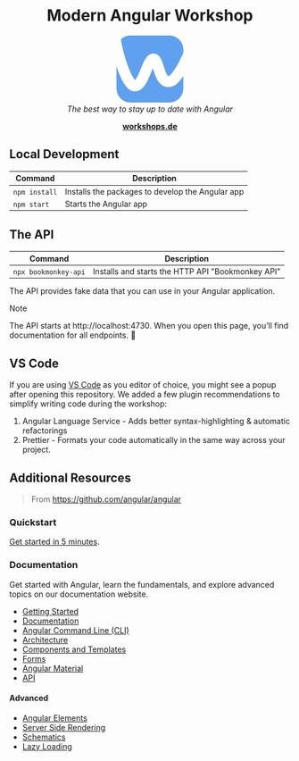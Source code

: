 <h1 align="center">Modern Angular Workshop</h1>

<p align="center">
  <img alt="workshops-de-logo-blue" src="docs/logo-workshops-de.png" width="120">
  <br>
  <em>The best way to stay up to date with Angular</em>
  <br>
</p>

<p align="center">
  <a href="https://workshops.de/seminare-schulungen-kurse/upgrade-to-modern-angular" target="_blank"><strong>workshops.de</strong></a>
  <br>
</p>

## Local Development

| Command       | Description                                      |
| ------------- | ------------------------------------------------ |
| `npm install` | Installs the packages to develop the Angular app |
| `npm start`   | Starts the Angular app                           |

## The API

| Command              | Description                                       |
| -------------------- | ------------------------------------------------- |
| `npx bookmonkey-api` | Installs and starts the HTTP API "Bookmonkey API" |

The API provides fake data that you can use in your Angular application.

> [!NOTE]
> The API starts at http://localhost:4730.
> When you open this page, you’ll find documentation for all endpoints. 🚀

## VS Code

If you are using [VS Code](https://code.visualstudio.com/) as you editor of choice, you might see a popup after opening this repository.
We added a few plugin recommendations to simplify writing code during the workshop:

1. Angular Language Service - Adds better syntax-highlighting & automatic refactorings
1. Prettier - Formats your code automatically in the same way across your project.

## Additional Resources

> From https://github.com/angular/angular

### Quickstart

[Get started in 5 minutes][quickstart].

### Documentation

Get started with Angular, learn the fundamentals, and explore advanced topics on our documentation website.

- [Getting Started][quickstart]
- [Documentation][documentation]
- [Angular Command Line (CLI)][cli]
- [Architecture][architecture]
- [Components and Templates][componentstemplates]
- [Forms][forms]
- [Angular Material][angularmaterial]
- [API][api]

#### Advanced

- [Angular Elements][angularelements]
- [Server Side Rendering][ssr]
- [Schematics][schematics]
- [Lazy Loading][lazyloading]

[eslint]: https://eslint.org/
[quickstart]: https://angular.dev/tutorials/learn-angular
[ng]: https://angular.dev
[documentation]: https://angular.dev/overview
[angularmaterial]: https://material.angular.io/
[cli]: https://angular.dev/tools/cli
[architecture]: https://angular.dev/essentials
[componentstemplates]: https://angular.dev/tutorials/learn-angular/1-components-in-angular
[forms]: https://angular.dev/tutorials/learn-angular/15-forms
[api]: https://angular.dev/api
[angularelements]: https://angular.dev/guide/elements
[ssr]: https://angular.dev/guide/ssr
[schematics]: https://angular.dev/tools/cli/schematics
[lazyloading]: https://angular.dev/guide/ngmodules/lazy-loading
